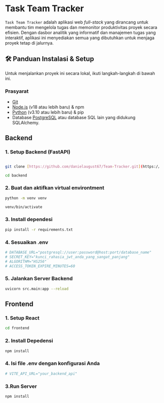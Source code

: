# Task Team Tracker

`Task Team Tracker` adalah aplikasi web *full-stack* yang dirancang untuk membantu tim mengelola tugas dan memonitor produktivitas proyek secara efisien. Dengan dasbor analitik yang informatif dan manajemen tugas yang interaktif, aplikasi ini menyediakan semua yang dibutuhkan untuk menjaga proyek tetap di jalurnya.


## 🛠️ Panduan Instalasi & Setup

Untuk menjalankan proyek ini secara lokal, ikuti langkah-langkah di bawah ini.

### Prasyarat

-   [Git](https://git-scm.com/)
-   [Node.js](https://nodejs.org/en/) (v18 atau lebih baru) & npm
-   [Python](https://www.python.org/) (v3.10 atau lebih baru) & pip
-   Database [PostgreSQL](https://www.postgresql.org/) atau database SQL lain yang didukung SQLAlchemy.

## Backend
### 1. Setup Backend (FastAPI)

```bash

git clone [https://github.com/danielaugust67/Team-Tracker.git](https://github.com/danielaugust67/Team-Tracker.git)
```

``` bash
cd backend 
```

### 2. Buat dan aktifkan virtual environtment
```bash
python -m venv venv
```

```bash
venv/bin/activate  
```

### 3. Install dependesi
```bash
pip install -r requirements.txt
```


### 4. Sesuaikan .env 
```bash
# DATABASE_URL="postgresql://user:password@host:port/database_name"
# SECRET_KEY="kunci_rahasia_jwt_anda_yang_sangat_panjang"
# ALGORITHM="HS256"
# ACCESS_TOKEN_EXPIRE_MINUTES=60
```


### 5. Jalankan Server Backend
```bash
uvicorn src.main:app --reload 
```

## Frontend
### 1. Setup React 
``` bash
cd frontend
```

### 2. Install Depedensi
``` bash
npm install
```
### 4. Isi file .env dengan konfigurasi Anda
```bash
# VITE_API_URL="your_backend_api"
```

### 3.Run Server
``` bash
npm install
```


